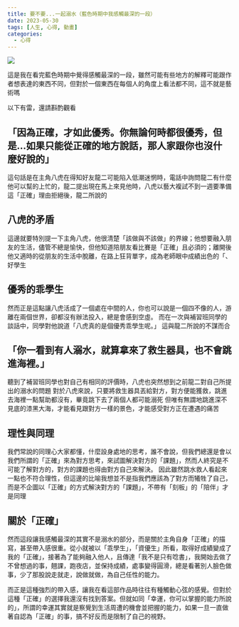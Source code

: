 ```yaml
---
title: 要不要...一起溺水（藍色時期中我感觸最深的一段）
date: 2023-05-30
tags: [人生, 心得, 動畫]
categories:
  - 心得
---
```


![](/blog/assets/blue.jpeg)

<!-- more -->

這是我在看完藍色時期中覺得感觸最深的一段，雖然可能有些地方的解釋可能跟作者想表達的東西不同，但對於一個東西在每個人的角度上看法都不同，這不就是藝術嗎

以下有雷，還請斟酌觀看

## 「因為正確，才如此優秀。你無論何時都很優秀，但是...如果只能從正確的地方說話，那人家跟你也沒什麼好說的」
這句話是在主角八虎在得知好友龍二可能陷入低潮迷惘時，電話中詢問龍二有什麼他可以幫的上忙的，龍二提出現在馬上來見他時，八虎以藝大複試不到一週要準備這「正確」理由拒絕後，龍二所說的
## 八虎的矛盾
這邊就要特別提一下主角八虎，他很清楚「該做與不該做」的界線；他想要融入朋友的生活，儘管不總是愉快，但他知道陪朋友看比賽是「正確」且必須的；離開後他又適時的從朋友的生活中脫離，在路上狂背單字，成為老師眼中成績出色的「、好學生
## 優秀的乖學生
然而正是這點讓八虎活成了一個處在中間的人，你也可以說是一個四不像的人，游離在兩個世界，卻都沒有辦法投入，總是會感到空虛。
而在一次與補習班同學的談話中，同學對他說道「八虎真的是個優秀乖學生呢。」
這與龍二所說的不謀而合
## 「你一看到有人溺水，就算拿來了救生器具，也不會跳進海裡。」
聽到了補習班同學也對自己有相同的評價時，八虎也突然想到之前龍二對自己所提出的溺水的問題
對於八虎來說，只要將救生器具丟給對方，對方便能獲救，跳進去海裡一點幫助都沒有，畢竟跳下去了兩個人都可能溺死
但唯有無謂地跳進深不見底的漆黑大海，才能看見跟對方一樣的景色，才能感受對方正在遭遇的痛苦
## 理性與同理
我們常說的同理心大家都懂，什麼設身處地的思考，誰不會說，但我們總還是會以我們所謂的「正確」來為對方思考，來試圖解決對方的「課題」，然而人終究是不可能了解對方的，對方的課題也得由對方自己來解決。
因此雖然跳水救人看起來一點也不符合理性，但這邊的比喻我想並不是指我們應該為了對方而犧牲了自己，而是不企圖以「正確」的方式解決對方的「課題」，不帶有「刻板」的「陪伴」才是同理
## 關於「正確」
然而這段讓我感觸最深的其實不是溺水的部分，而是關於主角自身「正確」的描寫，甚至帶入感很重。從小就被以「乖學生」，「資優生」所看，取得好成績變成了我的「正確」，接著為了能夠融入他人，且傳達「我不是只有唸書」，我開始去做了不曾想過的事，翹課，跑夜店，並保持成績，處事變得圓滑，總是看著別人臉色做事，少了那股說走就走，說做就做，為自己任性的能力。

而正是這種強烈的帶入感，讓我在看這部作品時往往有種觸動心弦的感覺。但對於這種「正確」的選擇我還沒有找到答案。但就如同「幸運，你可以掌握的能力所說的」，所謂的幸運其實就是察覺到生活周遭的機會並把握的能力，如果一旦一直做著自認為「正確」的事，搞不好反而是限制了自己的視野。

